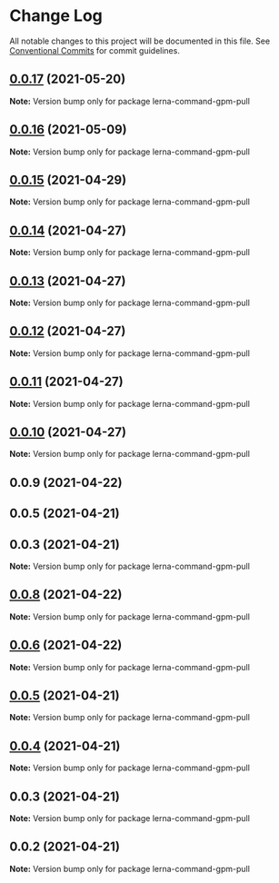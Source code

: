 # Change Log

All notable changes to this project will be documented in this file.
See [Conventional Commits](https://conventionalcommits.org) for commit guidelines.

## [0.0.17](https://github.com/imcuttle/lerna-commands/compare/lerna-command-gpm-pull@0.0.16...lerna-command-gpm-pull@0.0.17) (2021-05-20)

**Note:** Version bump only for package lerna-command-gpm-pull





## [0.0.16](https://github.com/imcuttle/lerna-commands/compare/lerna-command-gpm-pull@0.0.15...lerna-command-gpm-pull@0.0.16) (2021-05-09)

**Note:** Version bump only for package lerna-command-gpm-pull

## [0.0.15](https://github.com/imcuttle/lerna-commands/compare/lerna-command-gpm-pull@0.0.14...lerna-command-gpm-pull@0.0.15) (2021-04-29)

**Note:** Version bump only for package lerna-command-gpm-pull

## [0.0.14](https://github.com/imcuttle/lerna-commands/compare/lerna-command-gpm-pull@0.0.13...lerna-command-gpm-pull@0.0.14) (2021-04-27)

**Note:** Version bump only for package lerna-command-gpm-pull

## [0.0.13](https://github.com/imcuttle/lerna-commands/compare/lerna-command-gpm-pull@0.0.12...lerna-command-gpm-pull@0.0.13) (2021-04-27)

**Note:** Version bump only for package lerna-command-gpm-pull

## [0.0.12](https://github.com/imcuttle/lerna-commands/compare/lerna-command-gpm-pull@0.0.11...lerna-command-gpm-pull@0.0.12) (2021-04-27)

**Note:** Version bump only for package lerna-command-gpm-pull

## [0.0.11](https://github.com/imcuttle/lerna-commands/compare/lerna-command-gpm-pull@0.0.10...lerna-command-gpm-pull@0.0.11) (2021-04-27)

**Note:** Version bump only for package lerna-command-gpm-pull

## [0.0.10](https://github.com/imcuttle/lerna-commands/compare/lerna-command-gpm-pull@0.0.9...lerna-command-gpm-pull@0.0.10) (2021-04-27)

**Note:** Version bump only for package lerna-command-gpm-pull

## 0.0.9 (2021-04-22)

## 0.0.5 (2021-04-21)

## 0.0.3 (2021-04-21)

**Note:** Version bump only for package lerna-command-gpm-pull

## [0.0.8](https://github.com/imcuttle/lerna-commands/compare/v0.0.6...v0.0.8) (2021-04-22)

**Note:** Version bump only for package lerna-command-gpm-pull

## [0.0.6](https://github.com/imcuttle/lerna-commands/compare/v0.0.5...v0.0.6) (2021-04-22)

**Note:** Version bump only for package lerna-command-gpm-pull

## [0.0.5](https://github.com/imcuttle/lerna-commands/compare/v0.0.4...v0.0.5) (2021-04-21)

**Note:** Version bump only for package lerna-command-gpm-pull

## [0.0.4](https://github.com/imcuttle/lerna-commands/compare/v0.0.3...v0.0.4) (2021-04-21)

**Note:** Version bump only for package lerna-command-gpm-pull

## 0.0.3 (2021-04-21)

**Note:** Version bump only for package lerna-command-gpm-pull

## 0.0.2 (2021-04-21)

**Note:** Version bump only for package lerna-command-gpm-pull
